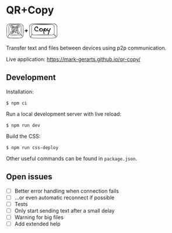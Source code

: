 # QR+Copy

![QR+Copy logo](public/qr-copy-resized.png)

Transfer text and files between devices using p2p communication.

Live application: https://mark-gerarts.github.io/qr-copy/

## Development

Installation:

```console
$ npm ci
```

Run a local development server with live reload:

```console
$ npm run dev
```

Build the CSS:

```console
$ npm run css-deploy
```

Other useful commands can be found in `package.json`.

## Open issues

- [ ] Better error handling when connection fails
- [ ] ...or even automatic reconnect if possible
- [ ] Tests
- [ ] Only start sending text after a small delay
- [ ] Warning for big files
- [ ] Add extended help
